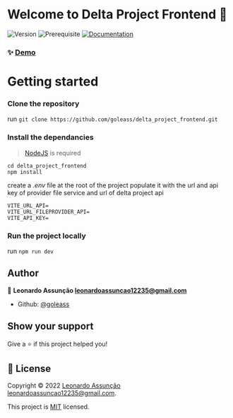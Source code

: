 # Welcome to Delta Project Frontend 👋
![Version](https://img.shields.io/badge/version-1.0.0-blue.svg?cacheSeconds=2592000)
![Prerequisite](https://img.shields.io/badge/node-%3E%3D18.12.1-blue.svg)
[![Documentation](https://img.shields.io/badge/documentation-yes-brightgreen.svg)](https://github.com/goleass/delta_project_frontend#readme)


### ✨ [Demo](https://delta-project-frontend.vercel.app)

# Getting started

### Clone the repository

run `git clone https://github.com/goleass/delta_project_frontend.git`

### Install the dependancies

> [NodeJS](https://nodejs.dev/) is required

```
cd delta_project_frontend
npm install
```

create a _.env_ file at the root of the project
populate it with the url and api key of provider file service and url of delta project api 

```
VITE_URL_API=
VITE_URL_FILEPROVIDER_API=
VITE_API_KEY=
```
### Run the project locally

run `npm run dev`

## Author

👤 **Leonardo Assunção <leonardoassuncao12235@gmail.com>**

* Github: [@goleass](https://github.com/goleass)

## Show your support

Give a ⭐️ if this project helped you!


## 📝 License

Copyright © 2022 [Leonardo Assunção <leonardoassuncao12235@gmail.com>](https://github.com/goleass).

This project is [MIT](https://github.com/goleass/delta_project_api/blob/master/LICENSE) licensed.
